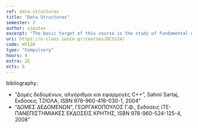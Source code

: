 ```yaml
---
ref: data-structures
title: "Data Structures"
semester: 2
author: sioutas
excerpt: "The basic target of this course is the study of fundamental data structures and algorithms. More specifically, this study contains some theoretical issues as well as their practical applications. In particular, we study arrays, lists, stacks, queues and priority queues, search trees, hashing, graphs as well as searching, sorting, shortest paths and many fundamental algorithms that are based on these data structures."
uri: https://e-class.ionio.gr/courses/DCS124/
code: ΗΥ120
type: "Compulsory"
hours: 4
extra: 2Ε
ects: 6
---
```



bibliography: 
  - "Δομές δεδομένων, αλγόριθμοι και εφαρμογές C++”, Sahnii Sartaj, Εκδόσεις ΤΖΙΟΛΑ, ISBN 978-960-418-030-1, 2004"
  - "ΔΟΜΕΣ ΔΕΔΟΜΕΝΩΝ”, ΓΕΩΡΓΑΚΟΠΟΥΛΟΣ Γ.Φ., Εκδόσεις ΙΤΕ-ΠΑΝΕΠΙΣΤΗΜΙΑΚΕΣ ΕΚΔΟΣΕΙΣ ΚΡΗΤΗΣ, ISBN 978-960-524-125-4, 2008"
